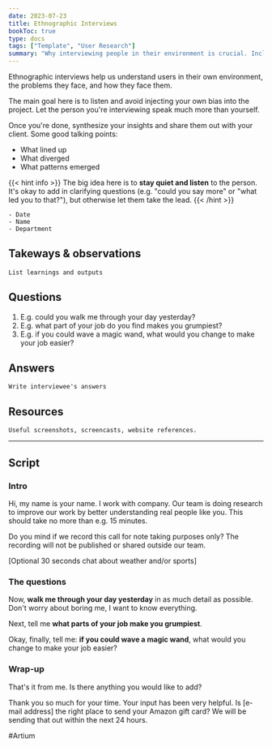 ```yaml
---
date: 2023-07-23
title: Ethnographic Interviews
bookToc: true
type: docs
tags: ["Template", "User Research"]
summary: "Why interviewing people in their environment is crucial. Includes a guide for conducting them."
---
```


Ethnographic interviews help us understand users in their own environment, the problems they face, and how they face them.

The main goal here is to listen and avoid injecting your own bias into the project. Let the person you're interviewing speak much more than yourself.

Once you're done, synthesize your insights and share them out with your client. Some good talking points:

- What lined up
- What diverged
- What patterns emerged

{{< hint info >}}
The big idea here is to **stay quiet and listen** to the person. It's okay to add in clarifying questions (e.g. "could you say more" or "what led you to that?"), but otherwise let them take the lead.
{{< /hint >}}

```
- Date
- Name
- Department
```

## Takeways & observations

```
List learnings and outputs
```

## Questions

1. E.g. could you walk me through your day yesterday?
2. E.g. what part of your job do you find makes you grumpiest?
3. E.g. if you could wave a magic wand, what would you change to make your job easier?

## Answers

```
Write interviewee's answers
```

## Resources

```
Useful screenshots, screencasts, website references.
```

---

## Script

### Intro

Hi, my name is your name. I work with company. Our team is doing research to improve our work by better understanding real people like you. This should take no more than e.g. 15 minutes.

Do you mind if we record this call for note taking purposes only? The recording will not be published or shared outside our team.

[Optional 30 seconds chat about weather and/or sports]

### The questions

Now, **walk me through your day yesterday** in as much detail as possible. Don't worry about boring me, I want to know everything.

Next, tell me **what parts of your job make you grumpiest**.

Okay, finally, tell me: **if you could wave a magic wand**, what would you change to make your job easier?

### Wrap-up

That's it from me. Is there anything you would like to add?

Thank you so much for your time. Your input has been very helpful. Is [e-mail address] the right place to send your Amazon gift card? We will be sending that out within the next 24 hours.

#Artium